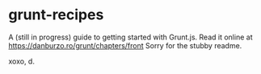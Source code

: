 # grunt-recipes

A (still in progress) guide to getting started with Grunt.js. Read it online at https://danburzo.ro/grunt/chapters/front
Sorry for the stubby readme.

xoxo,
d.

